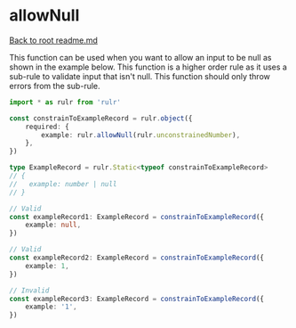 # allowNull

[Back to root readme.md](../../../readme.md)

This function can be used when you want to allow an input to be null as shown in the example below. This function is a higher order rule as it uses a sub-rule to validate input that isn't null. This function should only throw errors from the sub-rule.

```ts
import * as rulr from 'rulr'

const constrainToExampleRecord = rulr.object({
	required: {
		example: rulr.allowNull(rulr.unconstrainedNumber),
	},
})

type ExampleRecord = rulr.Static<typeof constrainToExampleRecord>
// {
//   example: number | null
// }

// Valid
const exampleRecord1: ExampleRecord = constrainToExampleRecord({
	example: null,
})

// Valid
const exampleRecord2: ExampleRecord = constrainToExampleRecord({
	example: 1,
})

// Invalid
const exampleRecord3: ExampleRecord = constrainToExampleRecord({
	example: '1',
})
```
